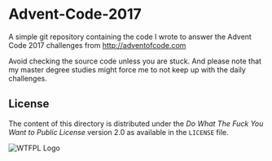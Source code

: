 # Advent-Code-2017
A simple git repository containing the code I wrote to answer the Advent Code 2017 challenges from http://adventofcode.com

Avoid checking the source code unless you are stuck. And please note that my master degree studies might force me to not keep up with the daily challenges.

## License

The content of this directory is distributed under the *Do What The Fuck You Want to Public License* version 2.0 as available in the `LICENSE` file.

![WTFPL Logo](http://www.wtfpl.net/wp-content/uploads/2012/12/wtfpl-badge-1.png)

